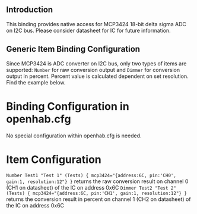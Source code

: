 ## Introduction
This binding provides native access for MCP3424 18-bit delta sigma ADC
on I2C bus. Please consider datasheet for IC for future information.

## Generic Item Binding Configuration
Since MCP3424 is ADC converter on I2C bus, only two types of items are supported:
`Number` for raw conversion output and `Dimmer` for conversion output in percent.
Percent value is calculated dependent on set resolution. Find the example below.

# Binding Configuration in openhab.cfg
No special configuration within openhab.cfg is needed.

# Item Configuration
`Number Test1 "Test 1" (Tests) { mcp3424="{address:6C, pin:'CH0', gain:1, resolution:12"} }`
returns the raw conversion result on channel 0 (CH1 on datasheet) of the IC on address 0x6C
`Dimmer Test2 "Test 2" (Tests) { mcp3424="{address:6C, pin:'CH1', gain:1, resolution:12"} }`
returns the conversion result in percent on channel 1 (CH2 on datasheet) of the IC on address 0x6C
